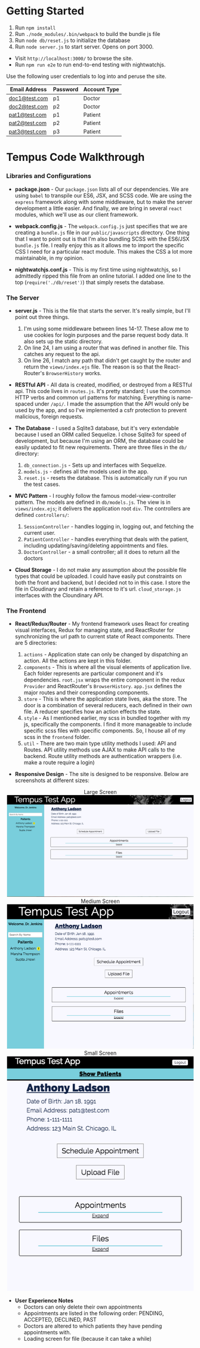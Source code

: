 # Getting Started

1. Run `npm install`
2. Run `./node_modules/.bin/webpack` to build the bundle js file
3. Run `node db/reset.js` to initialize the database
4. Run `node server.js` to start server. Opens on port 3000.
  * Visit `http://localhost:3000/` to browse the site.
  * Run `npm run e2e` to run end-to-end testing with nightwatchjs.

Use the following user credentials to log into and peruse the site.

Email Address | Password | Account Type
--------------|----------|-------------
doc1@test.com |   p1     |  Doctor
doc2@test.com |   p2     |  Doctor
pat1@test.com |   p1     |  Patient
pat2@test.com |   p2     |  Patient
pat3@test.com |   p3     |  Patient

# Tempus Code Walkthrough

### Libraries and Configurations

* **package.json** - Our `package.json` lists all of our dependencies. We are using `babel` to transpile our ES6, JSX, and SCSS code. We are using the `express` framework along with some middleware, but to make the server development a little easier. And finally, we are bring in several `react` modules, which we'll use as our client framework.

* **webpack.config.js** - The `webpack.config.js` just specifies that we are creating a `bundle.js` file in our `public/javascripts` directory. One thing that I want to point out is that I'm also bundling SCSS with the ES6/JSX `bundle.js` file. I really enjoy this as it allows me to import the specific CSS I need for a particular react module. This makes the CSS a lot more maintainable, in my opinion.

* **nightwatchjs.conf.js** - This is my first time using nightwatchjs, so I admittedly ripped this file from an online tutorial. I added one line to the top (`require('./db/reset')`) that simply resets the database.

### The Server

* **server.js** - This is the file that starts the server. It's really simple, but I'll point out three things.
  1. I'm using some middleware between lines 14-17. These allow me to use cookies for login purposes and the parse request body data. It also sets up the static directory.
  2. On line 24, I am using a router that was defined in another file. This catches any request to the api.
  3. On line 26, I match any path that didn't get caught by the router and return the `views/index.ejs` file. The reason is so that the React-Router's `BrowserHistory` works.

* **RESTful API** - All data is created, modified, or destroyed from a RESTful api. This code lives in `routes.js`. It's pretty standard; I use the common HTTP verbs and common url patterns for matching. Everything is name-spaced under `/api/`. I made the assumption that the API would only be used by the app, and so I've implemented a csfr protection to prevent malicious, foreign requests.

* **The Database** - I used a Sqlite3 database, but it's very extendable because I used an ORM called Sequelize. I chose Sqlite3 for speed of development, but because I'm using an ORM, the database could be easily updated to fit new requirements. There are three files in the `db/` directory:
  1. `db_connection.js` - Sets up and interfaces with Sequelize.
  2. `models.js` - defines all the models used in the app.
  3. `reset.js` - resets the database. This is automatically run if you run the test cases.

* **MVC Pattern** - I roughly follow the famous model-view-controller pattern. The models are defined in `db/models.js`. The view is in `views/index.ejs`; it delivers the application root `div`. The controllers are defined `controllers/`:
  1. `SessionController` - handles logging in, logging out, and fetching the current user.
  2. `PatientController` - handles everything that deals with the patient, including updating/saving/deleting appointments and files.
  3. `DoctorController` - a small controller; all it does to return all the doctors

* **Cloud Storage** - I do not make any assumption about the possible file types that could be uploaded. I could have easily put constraints on both the front and backend, but I decided not to in this case. I store the file in Cloudinary and retain a reference to it's url. `cloud_storage.js` interfaces with the Cloundinary API.

### The Frontend

* **React/Redux/Router** - My frontend framework uses React for creating visual interfaces, Redux for managing state, and ReactRouter for synchronizing the url path to current state of React components. There are 5 directories:
  1. `actions` - Application state can only be changed by dispatching an action. All the actions are kept in this folder.
  2. `components` - This is where all the visual elements of application live. Each folder represents are particular component and it's dependencies. `root.jsx` wraps the entire component in the redux `Provider` and ReactRouter's `BrowserHistory`. `app.jsx` defines the major routes and their corresponding components.
  3. `store` - This is where the application state lives, aka the store. The door is a combination of several reducers, each defined in their own file. A reducer specifies how an action effects the state.
  4. `style` - As I mentioned earlier, my scss in bundled together with my js, specifically the components. I find it more manageable to include specific scss files with specific components. So, I house all of my scss in the `frontend` folder.
  5. `util` - There are two main type utility methods I used: API and Routes. API utility methods use AJAX to make API calls to the backend. Route utility methods are authentication wrappers (i.e. make a route require a login)

* **Responsive Design** - The site is designed to be responsive. Below are screenshots at different sizes:

<center>
  Large Screen
  <img src="./docs/screenshot1.png" width="500">
  <br/>
  Medium Screen
  <img src="./docs/screenshot2.png" width="500">
  <br/>
  Small Screen
  <img src="./docs/screenshot3.png" width="500">
</center>

* **User Experience Notes**
  * Doctors can only delete their own appointments
  * Appointments are listed in the following order: PENDING, ACCEPTED, DECLINED, PAST
  * Doctors are altered to which patients they have pending appointments with.
  * Loading screen for file (because it can take a while)  
